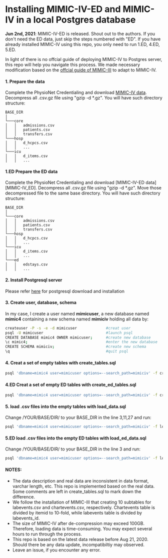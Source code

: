 # Installing MIMIC-IV-ED and MIMIC-IV in a local Postgres database

**Jun 2nd, 2021**: MIMIC-IV-ED is released. Shout out to the authors. If you don't need the ED data, just skip the steps numbered with "ED". If you have already installed MIMIC-IV using this repo, you only need to run 1.ED, 4.ED, 5.ED.

In light of there is no offcial guide of deploying MIMIC-IV to Postgres server, this repo will help you navigate this process. We made necessary modification based on the [offcial guide of MIMIC-III][MIMIC-III] to adapt to MIMIC-IV. 

#### 1. Prepare the data
Complete the PhysioNet Credentialing and download [MIMIC-IV data][MIMIC-IV]. Decompress all .csv.gz file using "gzip -d *.gz". You will have such directory structure:
```
BASE_DIR  
│
└───core
│   │   admissions.csv
│   │   patients.csv
│   │   transfers.csv
└───hosp
│   │   d_hcpcs.csv
│   │   ...
└───icu
│   │   d_items.csv
│   │   ...
```

#### 1.ED Prepare the ED data
Complete the PhysioNet Credentialing and download [MIMIC-IV-ED data][MIMIC-IV_ED]. Decompress all .csv.gz file using "gzip -d *.gz". Move those decompressed file to the same base directory. You will have such directory structure:
```
BASE_DIR  
│
└───core
│   │   admissions.csv
│   │   patients.csv
│   │   transfers.csv
└───hosp
│   │   d_hcpcs.csv
│   │   ...
└───icu
│   │   d_items.csv
│   │   ...
└───ed
│   │   edstays.csv
│   │   ...
```

#### 2. Install Postgresql server
Please refer [here][postgresql] for postgresql download and installation

#### 3. Create user, database, schema
In my case, I create a user named **mimicuser**, a new database named **mimic4** containing a new schema named **mimiciv** holding all data by:
```sh
createuser -P -s -e -d mimicuser             #creat user
psql -U mimicuser                            #launch psql
CREATE DATABASE mimic4 OWNER mimicuser;      #create new database
\c mimic4;                                   #enter the new database
CREATE SCHEMA mimiciv;                       #create new schema
\q                                           #quit psql
```

#### 4. Creat a set of empty tables with create_tables.sql
```sh
psql 'dbname=mimic4 user=mimicuser options=--search_path=mimiciv' -f create_tables.sql
```
#### 4.ED Creat a set of empty ED tables with create_ed_tables.sql
```sh
psql 'dbname=mimic4 user=mimicuser options=--search_path=mimiciv' -f create_ed_tables.sql
```

#### 5. load .csv files into the empty tables with load_data.sql
Change /YOUR/BASE/DIR/ to your BASE_DIR in the line 3,11,27 and run:
```sh
psql 'dbname=mimic4 user=mimicuser options=--search_path=mimiciv' -f load_data.sql
```
#### 5.ED load .csv files into the empty ED tables with load_ed_data.sql
Change /YOUR/BASE/DIR/ to your BASE_DIR in the line 3 and run:
```sh
psql 'dbname=mimic4 user=mimicuser options=--search_path=mimiciv' -f load_eddata.sql
```

#### NOTES:
- The data description and real data are inconsistent in data format, varchar length, etc. This repo is implemented based on the real data. Some comments are left in create_tables.sql to mark down the difference. 
- We follow the installation of MIMIC-III that creating 10 subtables for labevents.csv and chartevents.csv, respectively. Chartevents table is divided by itemid to 10-fold, while labevents table is divided by labevents_id.
- The size of MIMIC-IV after de-compression may exceed 100GB. Therefore, loading data is time-consuming. You may expect several hours to run through the process. 
- This repo is based on the latest data release before Aug 21, 2020. Should there be any data update, incompatibiltiy may observed.
- Leave an issue, if you encounter any error.



[MIMIC-III]: https://mimic.physionet.org/tutorials/install-mimic-locally-ubuntu/
[MIMIC-IV]: https://mimic-iv.mit.edu/docs/access/
[MIMIC-IV-ED]: https://physionet.org/content/mimic-iv-ed/1.0/
[postgresql]: http://www.postgresql.org/download/
